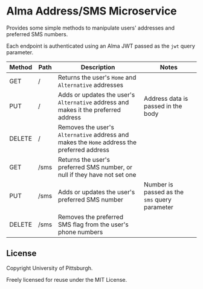# Alma Address/SMS Microservice

Provides some simple methods to manipulate users' addresses and preferred SMS numbers.

Each endpoint is authenticated using an Alma JWT passed as the `jwt` query parameter.

| Method | Path | Description | Notes |
| --- | --- | --- | --- |
| GET | / | Returns the user's `Home` and `Alternative` addresses | |
| PUT | / | Adds or updates the user's `Alternative` address and makes it the preferred address | Address data is passed in the body
| DELETE | / | Removes the user's `Alternative` address and makes the `Home` address the preferred address | 
| GET | /sms | Returns the user's preferred SMS number, or null if they have not set one
| PUT | /sms | Adds or updates the user's preferred SMS number | Number is passed as the `sms` query parameter
| DELETE | /sms | Removes the preferred SMS flag from the user's phone numbers

## License

Copyright University of Pittsburgh.

Freely licensed for reuse under the MIT License.